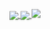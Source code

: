 <a href="https://github.com/erdibayir" >
  <img align="center" src="https://github-readme-stats.vercel.app/api?username=erdibayir&show_icons=true&theme=material-palenight"/>
</a>

<a href="https://github.com/erdibayir">
  <img align="center" src="https://github-readme-stats.vercel.app/api/top-langs/?username=erdibayir&langs_count=10&layout=compact&theme=material-palenight"/>
</a>


<a href = "https://github.com/erdibayir">
   <img aling="center" src="https://github-readme-stats.vercel.app/api/pin/?username=erdibayir&repo=FMA-Appointment-Project&theme=tokyonight">
</a>


<!--
**GokselOnal/GokselOnal** is a ✨ _special_ ✨ repository because its `README.md` (this file) appears on your GitHub profile.

Here are some ideas to get you started:

- 🔭 I’m currently working on ...
- 🌱 I’m currently learning ...
- 👯 I’m looking to collaborate on ...
- 🤔 I’m looking for help with ...
- 💬 Ask me about ...
- 📫 How to reach me: ...
- 😄 Pronouns: ...
- ⚡ Fun fact: ...
-->

